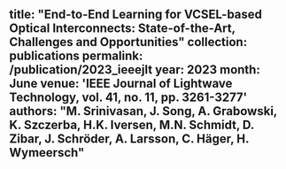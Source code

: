 title: "End-to-End Learning for VCSEL-based Optical Interconnects: State-of-the-Art, Challenges and Opportunities"
collection: publications
permalink: /publication/2023_ieeejlt
year: 2023
month: June
venue: 'IEEE Journal of Lightwave Technology, vol. 41, no. 11, pp. 3261-3277'
authors: "M. Srinivasan, J. Song, A. Grabowski, K. Szczerba, H.K. Iversen, M.N. Schmidt, D. Zibar, J. Schröder, A. Larsson, C. Häger, H. Wymeersch"
---

